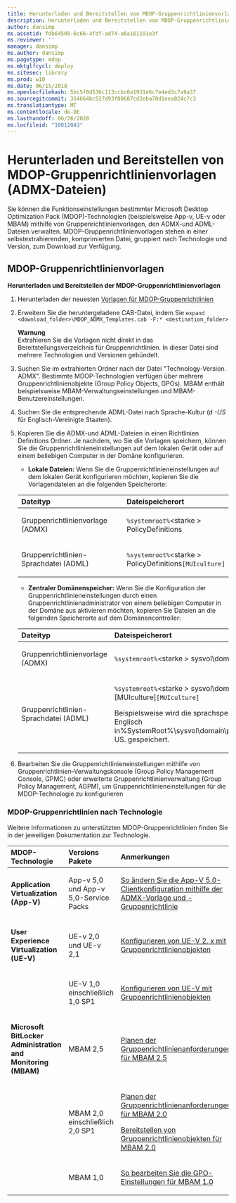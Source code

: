 ```yaml
---
title: Herunterladen und Bereitstellen von MDOP-Gruppenrichtlinienvorlagen (ADMX-Dateien)
description: Herunterladen und Bereitstellen von MDOP-Gruppenrichtlinienvorlagen (ADMX-Dateien)
author: dansimp
ms.assetid: fdb64505-6c66-4fdf-ad74-a6a161191e3f
ms.reviewer: ''
manager: dansimp
ms.author: dansimp
ms.pagetype: mdop
ms.mktglfcycl: deploy
ms.sitesec: library
ms.prod: w10
ms.date: 06/15/2018
ms.openlocfilehash: 5bc5f8d536c113ccbc0a1931e6c7e4ed3c7a9a37
ms.sourcegitcommit: 354664bc527d93f80687cd2eba70d1eea024c7c3
ms.translationtype: MT
ms.contentlocale: de-DE
ms.lasthandoff: 06/26/2020
ms.locfileid: "10812043"
---
```

# Herunterladen und Bereitstellen von MDOP-Gruppenrichtlinienvorlagen (ADMX-Dateien)


Sie können die Funktionseinstellungen bestimmter Microsoft Desktop Optimization Pack (MDOP)-Technologien (beispielsweise App-v, UE-v oder MBAM) mithilfe von Gruppenrichtlinienvorlagen, den ADMX-und ADML-Dateien verwalten. MDOP-Gruppenrichtlinienvorlagen stehen in einer selbstextrahierenden, komprimierten Datei, gruppiert nach Technologie und Version, zum Download zur Verfügung.

## MDOP-Gruppenrichtlinienvorlagen

**Herunterladen und Bereitstellen der MDOP-Gruppenrichtlinienvorlagen**

1. Herunterladen der neuesten [Vorlagen für MDOP-Gruppenrichtlinien](https://www.microsoft.com/download/details.aspx?id=55531) 

2. Erweitern Sie die heruntergeladene CAB-Datei, indem Sie `expand <download_folder>\MDOP_ADMX_Templates.cab -F:* <destination_folder>`

   **Warnung**  
   Extrahieren Sie die Vorlagen nicht direkt in das Bereitstellungsverzeichnis für Gruppenrichtlinien. In dieser Datei sind mehrere Technologien und Versionen gebündelt.

3. Suchen Sie im extrahierten Ordner nach der Datei "Technology-Version. ADMX". Bestimmte MDOP-Technologien verfügen über mehrere Gruppenrichtlinienobjekte (Group Policy Objects, GPOs). MBAM enthält beispielsweise MBAM-Verwaltungseinstellungen und MBAM-Benutzereinstellungen.

4. Suchen Sie die entsprechende ADML-Datei nach Sprache-Kultur (d *-US* für Englisch-Vereinigte Staaten).

5. Kopieren Sie die ADMX-und ADML-Dateien in einen Richtlinien Definitions Ordner. Je nachdem, wo Sie die Vorlagen speichern, können Sie die Gruppenrichtlinieneinstellungen auf dem lokalen Gerät oder auf einem beliebigen Computer in der Domäne konfigurieren.

   - **Lokale Dateien:** Wenn Sie die Gruppenrichtlinieneinstellungen auf dem lokalen Gerät konfigurieren möchten, kopieren Sie die Vorlagendateien an die folgenden Speicherorte:

   <table>
   <colgroup>
   <col width="50%" />
   <col width="50%" />
   </colgroup>
   <thead>
   <tr class="header">
   <th align="left">Dateityp</th>
   <th align="left">Dateispeicherort</th>
   </tr>
   </thead>
   <tbody>
   <tr class="odd">
   <td align="left"><p>Gruppenrichtlinienvorlage (ADMX)</p></td>
   <td align="left"><p><code>%systemroot%</code>&lt;starke &gt; PolicyDefinitions</strong></p></td>
   </tr>
   <tr class="even">
   <td align="left"><p>Gruppenrichtlinien-Sprachdatei (ADML)</p></td>
   <td align="left"><p><code>%systemroot%</code>&lt;starke &gt; PolicyDefinitions</strong><code>[MUIculture]</code></p></td>
   </tr>
   </tbody>
   </table>

   - **Zentraler Domänenspeicher:** Wenn Sie die Konfiguration der Gruppenrichtlinieneinstellungen durch einen Gruppenrichtlinienadministrator von einem beliebigen Computer in der Domäne aus aktivieren möchten, kopieren Sie Dateien an die folgenden Speicherorte auf dem Domänencontroller:

   <table>
   <colgroup>
   <col width="50%" />
   <col width="50%" />
   </colgroup>
   <thead>
   <tr class="header">
   <th align="left">Dateityp</th>
   <th align="left">Dateispeicherort</th>
   </tr>
   </thead>
   <tbody>
   <tr class="odd">
   <td align="left"><p>Gruppenrichtlinienvorlage (ADMX)</p></td>
   <td align="left"><p><code>%systemroot%</code>&lt;starke &gt; sysvol\domain\policies\PolicyDefinitions</strong></p></td>
   </tr>
   <tr class="even">
   <td align="left"><p>Gruppenrichtlinien-Sprachdatei (ADML)</p></td>
   <td align="left"><p><code>%systemroot%</code>&lt;starke &gt; sysvol\domain\policies\PolicyDefinitions [MUIculture]</strong><code>[MUIculture]</code></p>
   <p>Beispielsweise wird die sprachspezifische ADML-Datei in US-Englisch in%SystemRoot%\sysvol\domain\policies\PolicyDefinitions\en-US. gespeichert.</p></td>
   </tr>
   </tbody>
   </table>

6. Bearbeiten Sie die Gruppenrichtlinieneinstellungen mithilfe von Gruppenrichtlinien-Verwaltungskonsole (Group Policy Management Console, GPMC) oder erweiterte Gruppenrichtlinienverwaltung (Group Policy Management, AGPM), um Gruppenrichtlinieneinstellungen für die MDOP-Technologie zu konfigurieren

### MDOP-Gruppenrichtlinien nach Technologie

Weitere Informationen zu unterstützten MDOP-Gruppenrichtlinien finden Sie in der jeweiligen Dokumentation zur Technologie.

<table>
<colgroup>
<col width="33%" />
<col width="33%" />
<col width="33%" />
</colgroup>
<thead>
<tr class="header">
<th align="left">MDOP-Technologie</th>
<th align="left">Versions Pakete</th>
<th align="left">Anmerkungen</th>
</tr>
</thead>
<tbody>
<tr class="odd">
<td align="left"><p><strong>Application Virtualization (App-V)</strong></p></td>
<td align="left"><p>App-v 5,0 und App-v 5,0-Service Packs</p></td>
<td align="left"><p><a href="../appv-v5/how-to-modify-app-v-50-client-configuration-using-the-admx-template-and-group-policy.md" data-raw-source="[How to Modify App-V 5.0 Client Configuration Using the ADMX Template and Group Policy](../appv-v5/how-to-modify-app-v-50-client-configuration-using-the-admx-template-and-group-policy.md)">So ändern Sie die App-V 5.0-Clientkonfiguration mithilfe der ADMX-Vorlage und -Gruppenrichtlinie</a></p></td>
</tr>
<tr class="even">
<td align="left"><p><strong>User Experience Virtualization (UE-V)</strong></p></td>
<td align="left"><p>UE-v 2,0 und UE-v 2,1</p></td>
<td align="left"><p><a href="../uev-v2/configuring-ue-v-2x-with-group-policy-objects-both-uevv2.md" data-raw-source="[Configuring UE-V 2.x with Group Policy Objects](../uev-v2/configuring-ue-v-2x-with-group-policy-objects-both-uevv2.md)">Konfigurieren von UE-V 2. x mit Gruppenrichtlinienobjekten</a></p></td>
</tr>
<tr class="odd">
<td align="left"><p></p></td>
<td align="left"><p>UE-V 1,0 einschließlich 1,0 SP1</p></td>
<td align="left"><p><a href="../uev-v1/configuring-ue-v-with-group-policy-objects.md" data-raw-source="[Configuring UE-V with Group Policy Objects](../uev-v1/configuring-ue-v-with-group-policy-objects.md)">Konfigurieren von UE-V mit Gruppenrichtlinienobjekten</a></p></td>
</tr>
<tr class="even">
<td align="left"><p><strong>Microsoft BitLocker Administration and Monitoring (MBAM)</strong></p></td>
<td align="left"><p>MBAM 2,5</p></td>
<td align="left"><p><a href="../mbam-v25/planning-for-mbam-25-group-policy-requirements.md" data-raw-source="[Planning for MBAM 2.5 Group Policy Requirements](../mbam-v25/planning-for-mbam-25-group-policy-requirements.md)">Planen der Gruppenrichtlinienanforderungen für MBAM 2.5</a></p></td>
</tr>
<tr class="odd">
<td align="left"><p></p></td>
<td align="left"><p>MBAM 2,0 einschließlich 2,0 SP1</p></td>
<td align="left"><p><a href="../mbam-v2/planning-for-mbam-20-group-policy-requirements-mbam-2.md" data-raw-source="[Planning for MBAM 2.0 Group Policy Requirements](../mbam-v2/planning-for-mbam-20-group-policy-requirements-mbam-2.md)">Planen der Gruppenrichtlinienanforderungen für MBAM 2.0</a></p>
<p><a href="../mbam-v2/deploying-mbam-20-group-policy-objects-mbam-2.md" data-raw-source="[Deploying MBAM 2.0 Group Policy Objects](../mbam-v2/deploying-mbam-20-group-policy-objects-mbam-2.md)">Bereitstellen von Gruppenrichtlinienobjekten für MBAM 2.0</a></p></td>
</tr>
<tr class="even">
<td align="left"><p></p></td>
<td align="left"><p>MBAM 1,0</p></td>
<td align="left"><p><a href="../mbam-v1/how-to-edit-mbam-10-gpo-settings.md" data-raw-source="[How to Edit MBAM 1.0 GPO Settings](../mbam-v1/how-to-edit-mbam-10-gpo-settings.md)">So bearbeiten Sie die GPO-Einstellungen für MBAM 1.0</a></p></td>
</tr>
</tbody>
</table>

 

 

 





